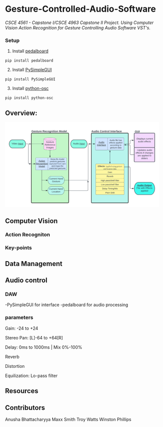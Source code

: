 # Gesture-Controlled-Audio-Software
*CSCE 4561 - Capstone I/CSCE 4963 Capstone II Project. Using Computer Vision Action Recognition for Gesture Controlling Audio Software VST's.*
### Setup
1. Install [pedalboard](https://github.com/spotify/pedalboard)
```
pip install pedalboard
```
2. Install [PySimpleGUI](https://www.pysimplegui.org/en/latest/)
```
pip install PySimpleGUI
```
3. Install [python-osc](https://pypi.org/project/python-osc/)
```
pip install python-osc
```


## Overview:

![process flowchart](img/flowchart.png)

## Computer Vision
### Action Recogniton


### Key-points


## Data Management


## Audio control
### DAW
-PySimpleGUI for interface
-pedalboard for audio processing

### parameters
Gain: -24 to +24

Stereo Pan: [L]-64 to +64[R]

Delay: 0ms to 1000ms | Mix 0%-100%

Reverb

Distortion

Equilization: Lo-pass filter


## Resources

## Contributors
Anusha Bhattacharyya
Maxx Smith
Troy Watts
Winston Phillips
